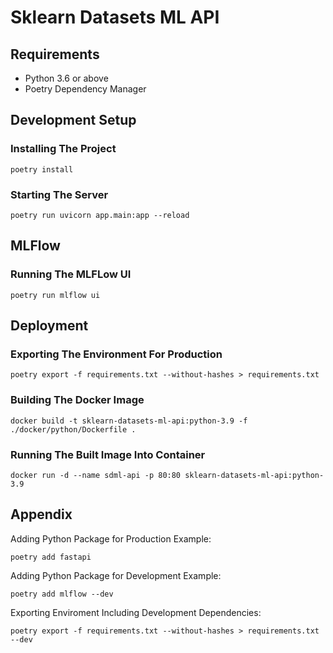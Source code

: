 # Sklearn Datasets ML API

## Requirements
- Python 3.6 or above
- Poetry Dependency Manager

## Development Setup

### Installing The Project
```
poetry install
```

### Starting The Server
```
poetry run uvicorn app.main:app --reload
```

## MLFlow


### Running The MLFLow UI
```
poetry run mlflow ui
```

## Deployment

### Exporting The Environment For Production
```
poetry export -f requirements.txt --without-hashes > requirements.txt
```

### Building The Docker Image
```
docker build -t sklearn-datasets-ml-api:python-3.9 -f ./docker/python/Dockerfile .
```

### Running The Built Image Into Container
```
docker run -d --name sdml-api -p 80:80 sklearn-datasets-ml-api:python-3.9
```

## Appendix

Adding Python Package for Production Example:
```
poetry add fastapi
```

Adding Python Package for Development Example:
```
poetry add mlflow --dev
```

Exporting Enviroment Including Development Dependencies:
```
poetry export -f requirements.txt --without-hashes > requirements.txt --dev
```